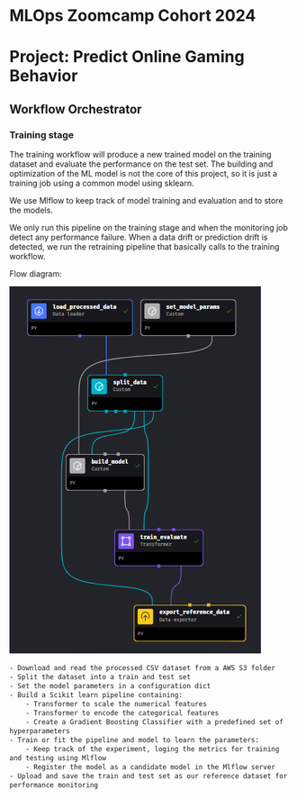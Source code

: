 # MLOps Zoomcamp Cohort 2024
# Project: Predict Online Gaming Behavior

## Workflow Orchestrator

### Training stage

The training workflow will produce a new trained model on the training dataset and evaluate the performance on the test set. The building and optimization of the ML model is not the core of this project, so it is just a training job using a common model using sklearn.

We use Mlflow to keep track of model training and evaluation and to store the models.

We only run this pipeline on the training stage and when the monitoring job detect any performance  failure. When a data drift or prediction drift is detected, we run the retraining pipeline that basically calls to the training workflow.

Flow diagram:

![Pipeline Training](../images/pipeline_training_workflow.png)


	- Download and read the processed CSV dataset from a AWS S3 folder
	- Split the dataset into a train and test set
	- Set the model parameters in a configuration dict
	- Build a Scikit learn pipeline containing:
		- Transformer to scale the numerical features
		- Transformer to encode the categorical features
		- Create a Gradient Boosting Classifier with a predefined set of hyperparameters
	- Train or fit the pipeline and model to learn the parameters:
		- Keep track of the experiment, loging the metrics for training and testing using Mlflow
		- Register the model as a candidate model in the Mlflow server
	- Upload and save the train and test set as our reference dataset for performance monitoring

